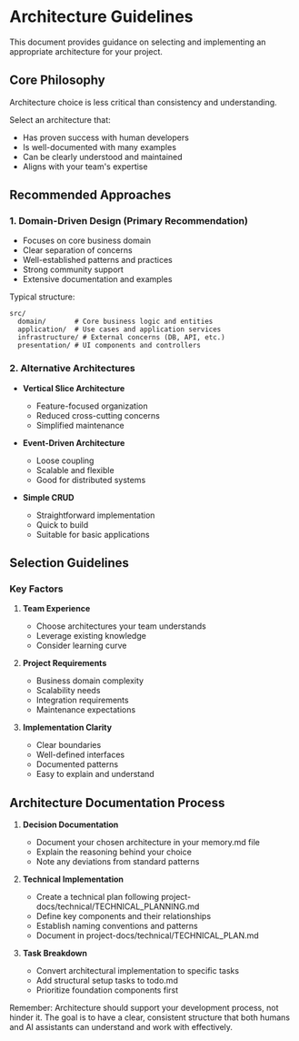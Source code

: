 # Architecture Guidelines

This document provides guidance on selecting and implementing an appropriate architecture for your project.

## Core Philosophy

Architecture choice is less critical than consistency and understanding.

Select an architecture that:
- Has proven success with human developers
- Is well-documented with many examples
- Can be clearly understood and maintained
- Aligns with your team's expertise

## Recommended Approaches

### 1. Domain-Driven Design (Primary Recommendation)
- Focuses on core business domain
- Clear separation of concerns
- Well-established patterns and practices
- Strong community support
- Extensive documentation and examples

Typical structure:
```
src/
  domain/       # Core business logic and entities
  application/  # Use cases and application services
  infrastructure/ # External concerns (DB, API, etc.)
  presentation/ # UI components and controllers
```

### 2. Alternative Architectures
- **Vertical Slice Architecture**
  - Feature-focused organization
  - Reduced cross-cutting concerns
  - Simplified maintenance
  
- **Event-Driven Architecture**
  - Loose coupling
  - Scalable and flexible
  - Good for distributed systems
  
- **Simple CRUD**
  - Straightforward implementation
  - Quick to build
  - Suitable for basic applications

## Selection Guidelines

### Key Factors
1. **Team Experience**
   - Choose architectures your team understands
   - Leverage existing knowledge
   - Consider learning curve

2. **Project Requirements**
   - Business domain complexity
   - Scalability needs
   - Integration requirements
   - Maintenance expectations

3. **Implementation Clarity**
   - Clear boundaries
   - Well-defined interfaces
   - Documented patterns
   - Easy to explain and understand

## Architecture Documentation Process

1. **Decision Documentation**
   - Document your chosen architecture in your memory.md file
   - Explain the reasoning behind your choice
   - Note any deviations from standard patterns

2. **Technical Implementation**
   - Create a technical plan following project-docs/technical/TECHNICAL_PLANNING.md
   - Define key components and their relationships
   - Establish naming conventions and patterns
   - Document in project-docs/technical/TECHNICAL_PLAN.md

3. **Task Breakdown**
   - Convert architectural implementation to specific tasks
   - Add structural setup tasks to todo.md
   - Prioritize foundation components first

Remember: Architecture should support your development process, not hinder it. The goal is to have a clear, consistent structure that both humans and AI assistants can understand and work with effectively.
